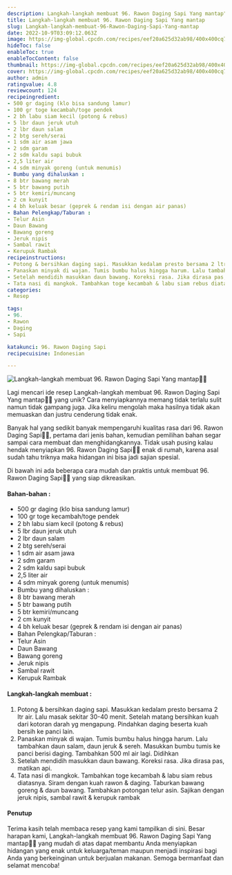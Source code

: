 ```yaml
---
description: Langkah-langkah membuat 96. Rawon Daging Sapi Yang mantap"
title: Langkah-langkah membuat 96. Rawon Daging Sapi Yang mantap
slug: Langkah-langkah-membuat-96-Rawon-Daging-Sapi-Yang-mantap
date: 2022-10-9T03:09:12.063Z
image: https://img-global.cpcdn.com/recipes/eef20a625d32ab98/400x400cq70/photo.jpg
hideToc: false
enableToc: true
enableTocContent: false
thumbnail: https://img-global.cpcdn.com/recipes/eef20a625d32ab98/400x400cq70/photo.jpg
cover: https://img-global.cpcdn.com/recipes/eef20a625d32ab98/400x400cq70/photo.jpg
author: admin
ratingvalue: 4.8
reviewcount: 124
recipeingredient:
- 500 gr daging (klo bisa sandung lamur)
- 100 gr toge kecambah/toge pendek
- 2 bh labu siam kecil (potong & rebus)
- 5 lbr daun jeruk utuh
- 2 lbr daun salam
- 2 btg sereh/serai
- 1 sdm air asam jawa
- 2 sdm garam
- 2 sdm kaldu sapi bubuk
- 2,5 liter air
- 4 sdm minyak goreng (untuk menumis)
- Bumbu yang dihaluskan :
- 8 btr bawang merah
- 5 btr bawang putih
- 5 btr kemiri/muncang
- 2 cm kunyit
- 4 bh keluak besar (geprek & rendam isi dengan air panas)
- Bahan Pelengkap/Taburan :
- Telur Asin
- Daun Bawang
- Bawang goreng
- Jeruk nipis
- Sambal rawit
- Kerupuk Rambak
recipeinstructions:
- Potong & bersihkan daging sapi. Masukkan kedalam presto bersama 2 ltr air. Lalu masak sekitar 30-40 menit. Setelah matang bersihkan kuah dari kotoran darah yg mengapung. Pindahkan daging beserta kuah bersih ke panci lain.
- Panaskan minyak di wajan. Tumis bumbu halus hingga harum. Lalu tambahkan daun salam, daun jeruk & sereh. Masukkan bumbu tumis ke panci berisi daging. Tambahkan 500 ml air lagi. Didihkan
- Setelah mendidih masukkan daun bawang. Koreksi rasa. Jika dirasa pas, matikan api.
- Tata nasi di mangkok. Tambahkan toge kecambah & labu siam rebus diatasnya. Siram dengan kuah rawon & daging. Taburkan bawang goreng & daun bawang. Tambahkan potongan telur asin. Sajikan dengan jeruk nipis, sambal rawit & kerupuk rambak
categories:
- Resep

tags:
- 96.
- Rawon
- Daging
- Sapi

katakunci: 96. Rawon Daging Sapi
recipecuisine: Indonesian

---
```


![Langkah-langkah membuat 96. Rawon Daging Sapi Yang mantap👩‍🍳](https://img-global.cpcdn.com/recipes/eef20a625d32ab98/400x400cq70/photo.jpg)

Lagi mencari ide resep Langkah-langkah membuat 96. Rawon Daging Sapi Yang mantap👩‍🍳 yang unik? Cara menyiapkannya memang tidak terlalu sulit namun tidak gampang juga. Jika keliru mengolah maka hasilnya tidak akan memuaskan dan justru cenderung tidak enak.

Banyak hal yang sedikit banyak mempengaruhi kualitas rasa dari 96. Rawon Daging Sapi👩‍🍳, pertama dari jenis bahan, kemudian pemilihan bahan segar sampai cara membuat dan menghidangkannya. Tidak usah pusing kalau hendak menyiapkan 96. Rawon Daging Sapi👩‍🍳 enak di rumah, karena asal sudah tahu triknya maka hidangan ini bisa jadi sajian spesial.

Di bawah ini ada beberapa cara mudah dan praktis untuk membuat 96. Rawon Daging Sapi👩‍🍳 yang siap dikreasikan.

<!--inarticleads1-->

#### Bahan-bahan :

- 500 gr daging (klo bisa sandung lamur)
- 100 gr toge kecambah/toge pendek
- 2 bh labu siam kecil (potong & rebus)
- 5 lbr daun jeruk utuh
- 2 lbr daun salam
- 2 btg sereh/serai
- 1 sdm air asam jawa
- 2 sdm garam
- 2 sdm kaldu sapi bubuk
- 2,5 liter air
- 4 sdm minyak goreng (untuk menumis)
- Bumbu yang dihaluskan :
- 8 btr bawang merah
- 5 btr bawang putih
- 5 btr kemiri/muncang
- 2 cm kunyit
- 4 bh keluak besar (geprek & rendam isi dengan air panas)
- Bahan Pelengkap/Taburan :
- Telur Asin
- Daun Bawang
- Bawang goreng
- Jeruk nipis
- Sambal rawit
- Kerupuk Rambak

<!--inarticleads2-->

#### Langkah-langkah membuat :

1. Potong & bersihkan daging sapi. Masukkan kedalam presto bersama 2 ltr air. Lalu masak sekitar 30-40 menit. Setelah matang bersihkan kuah dari kotoran darah yg mengapung. Pindahkan daging beserta kuah bersih ke panci lain.
1. Panaskan minyak di wajan. Tumis bumbu halus hingga harum. Lalu tambahkan daun salam, daun jeruk & sereh. Masukkan bumbu tumis ke panci berisi daging. Tambahkan 500 ml air lagi. Didihkan
1. Setelah mendidih masukkan daun bawang. Koreksi rasa. Jika dirasa pas, matikan api.
1. Tata nasi di mangkok. Tambahkan toge kecambah & labu siam rebus diatasnya. Siram dengan kuah rawon & daging. Taburkan bawang goreng & daun bawang. Tambahkan potongan telur asin. Sajikan dengan jeruk nipis, sambal rawit & kerupuk rambak

#### Penutup

Terima kasih telah membaca resep yang kami tampilkan di sini. Besar harapan kami, Langkah-langkah membuat 96. Rawon Daging Sapi Yang mantap👩‍🍳 yang mudah di atas dapat membantu Anda menyiapkan hidangan yang enak untuk keluarga/teman maupun menjadi inspirasi bagi Anda yang berkeinginan untuk berjualan makanan. Semoga bermanfaat dan selamat mencoba!